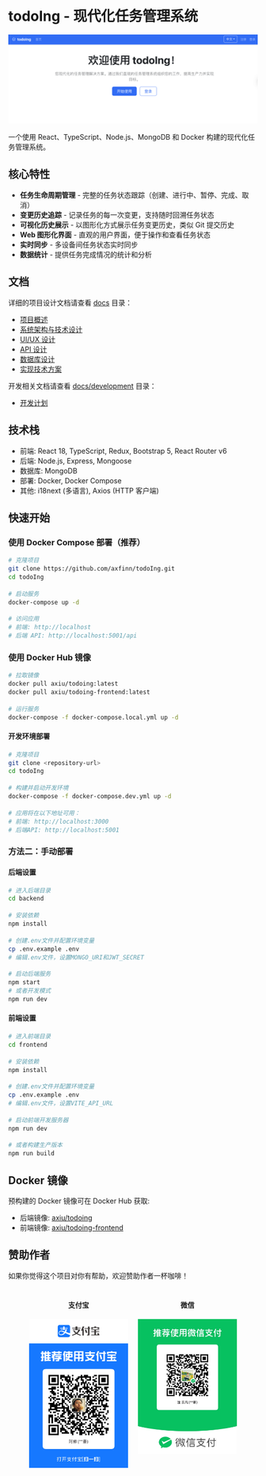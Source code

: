 # todoIng - 现代化任务管理系统

![todoIng Dashboard](img/dashboard.png)

一个使用 React、TypeScript、Node.js、MongoDB 和 Docker 构建的现代化任务管理系统。

## 核心特性

- **任务生命周期管理** - 完整的任务状态跟踪（创建、进行中、暂停、完成、取消）
- **变更历史追踪** - 记录任务的每一次变更，支持随时回溯任务状态
- **可视化历史展示** - 以图形化方式展示任务变更历史，类似 Git 提交历史
- **Web 图形化界面** - 直观的用户界面，便于操作和查看任务状态
- **实时同步** - 多设备间任务状态实时同步
- **数据统计** - 提供任务完成情况的统计和分析

## 文档

详细的项目设计文档请查看 [docs](./docs) 目录：

- [项目概述](../README.md)
- [系统架构与技术设计](docs/technical-design.md)
- [UI/UX 设计](docs/ui-ux-design.md)
- [API 设计](docs/api-design.md)
- [数据库设计](docs/database-design.md)
- [实现技术方案](docs/implementation-plan.md)

开发相关文档请查看 [docs/development](./docs/development) 目录：

- [开发计划](docs/development/development-plan.md)

## 技术栈

- 前端: React 18, TypeScript, Redux, Bootstrap 5, React Router v6
- 后端: Node.js, Express, Mongoose
- 数据库: MongoDB
- 部署: Docker, Docker Compose
- 其他: i18next (多语言), Axios (HTTP 客户端)

## 快速开始

### 使用 Docker Compose 部署（推荐）

```bash
# 克隆项目
git clone https://github.com/axfinn/todoIng.git
cd todoIng

# 启动服务
docker-compose up -d

# 访问应用
# 前端: http://localhost
# 后端 API: http://localhost:5001/api
```

### 使用 Docker Hub 镜像

```bash
# 拉取镜像
docker pull axiu/todoing:latest
docker pull axiu/todoing-frontend:latest

# 运行服务
docker-compose -f docker-compose.local.yml up -d
```

#### 开发环境部署
```bash
# 克隆项目
git clone <repository-url>
cd todoIng

# 构建并启动开发环境
docker-compose -f docker-compose.dev.yml up -d

# 应用将在以下地址可用：
# 前端: http://localhost:3000
# 后端API: http://localhost:5001
```

### 方法二：手动部署

#### 后端设置
```bash
# 进入后端目录
cd backend

# 安装依赖
npm install

# 创建.env文件并配置环境变量
cp .env.example .env
# 编辑.env文件，设置MONGO_URI和JWT_SECRET

# 启动后端服务
npm start
# 或者开发模式
npm run dev
```

#### 前端设置
```bash
# 进入前端目录
cd frontend

# 安装依赖
npm install

# 创建.env文件并配置环境变量
cp .env.example .env
# 编辑.env文件，设置VITE_API_URL

# 启动前端开发服务器
npm run dev

# 或者构建生产版本
npm run build
```

## Docker 镜像

预构建的 Docker 镜像可在 Docker Hub 获取:

- 后端镜像: [axiu/todoing](https://hub.docker.com/r/axiu/todoing)
- 前端镜像: [axiu/todoing-frontend](https://hub.docker.com/r/axiu/todoing-frontend)

## 赞助作者

如果你觉得这个项目对你有帮助，欢迎赞助作者一杯咖啡！

<div style="display: flex; justify-content: center; gap: 20px; margin: 20px 0;">
  <div style="text-align: center;">
    <h4>支付宝</h4>
    <img src="./img/alipay.JPG" alt="支付宝收款码" width="200">
  </div>
  <div style="text-align: center;">
    <h4>微信</h4>
    <img src="./img/wxpay.JPG" alt="微信收款码" width="200">
  </div>
</div>